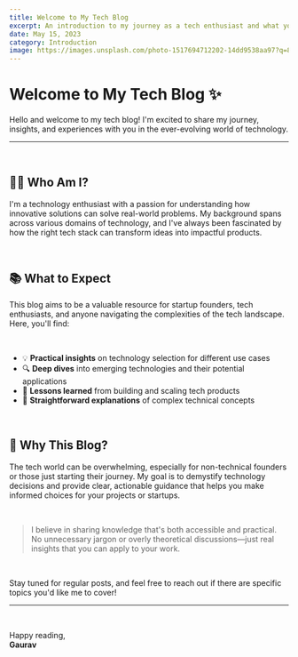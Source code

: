 ```yaml
---
title: Welcome to My Tech Blog
excerpt: An introduction to my journey as a tech enthusiast and what you can expect from this blog.
date: May 15, 2023
category: Introduction
image: https://images.unsplash.com/photo-1517694712202-14dd9538aa97?q=80&w=1200
---
```


# Welcome to My Tech Blog ✨

Hello and welcome to my tech blog! I'm excited to share my journey, insights, and experiences with you in the ever-evolving world of technology.

---

&nbsp;

## 👨‍💻 Who Am I?

I'm a technology enthusiast with a passion for understanding how innovative solutions can solve real-world problems. My background spans across various domains of technology, and I've always been fascinated by how the right tech stack can transform ideas into impactful products.

&nbsp;

## 📚 What to Expect

This blog aims to be a valuable resource for startup founders, tech enthusiasts, and anyone navigating the complexities of the tech landscape. Here, you'll find:

&nbsp;

- 💡 **Practical insights** on technology selection for different use cases
- 🔍 **Deep dives** into emerging technologies and their potential applications
- 🚀 **Lessons learned** from building and scaling tech products
- 🧩 **Straightforward explanations** of complex technical concepts

&nbsp;

## 🤔 Why This Blog?

The tech world can be overwhelming, especially for non-technical founders or those just starting their journey. My goal is to demystify technology decisions and provide clear, actionable guidance that helps you make informed choices for your projects or startups.

&nbsp;

> I believe in sharing knowledge that's both accessible and practical. No unnecessary jargon or overly theoretical discussions—just real insights that you can apply to your work.

&nbsp;

Stay tuned for regular posts, and feel free to reach out if there are specific topics you'd like me to cover!

---

&nbsp;

Happy reading,  
**Gaurav** 